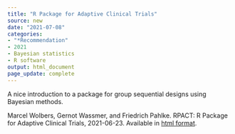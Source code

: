```yaml
---
title: "R Package for Adaptive Clinical Trials"
source: new
date: "2021-07-08"
categories:
- "*Recommendation"
- 2021
- Bayesian statistics
- R software
output: html_document
page_update: complete
---
```


A nice introduction to a package for group sequential designs using Bayesian methods.

<!--more-->

Marcel Wolbers, Gernot Wassmer, and Friedrich Pahlke. RPACT: R Package for Adaptive Clinical Trials, 2021-06-23. Available in [html format][rpa1].

[rpa1]: https://www.rpact.org/vignettes
